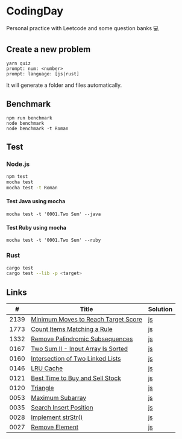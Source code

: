 # CodingDay

Personal practice with Leetcode and some question banks 💻

## Create a new problem

```
yarn quiz
prompt: num: <number>
prompt: language: [js|rust]
```

It will generate a folder and files automatically.

## Benchmark

```
npm run benchmark
node benchmark
node benchmark -t Roman
```

## Test

### Node.js

```sh
npm test
mocha test
mocha test -t Roman
```

#### Test Java using mocha

```
mocha test -t '0001.Two Sum' --java
```

#### Test Ruby using mocha

```
mocha test -t '0001.Two Sum' --ruby
```

### Rust

```sh
cargo test
cargo test --lib -p <target>
```

## Links

| #    | Title                                                                                                                                                   | Solution                                                                                                                         |
| ---- | ------------------------------------------------------------------------------------------------------------------------------------------------------- | -------------------------------------------------------------------------------------------------------------------------------- |
| 2139 | [Minimum Moves to Reach Target Score](https://github.com/CarbonKuo/CodingDay/tree/master/LeetCode/2139.Minimum%20Moves%20to%20Reach%20Target%20Score)   | [js](https://github.com/CarbonKuo/CodingDay/tree/master/LeetCode/2139.Minimum%20Moves%20to%20Reach%20Target%20Score/index.js)    |
| 1773 | [Count Items Matching a Rule](https://github.com/CarbonKuo/CodingDay/tree/master/LeetCode/1773.Count%20Items%20Matching%20a%20Rule)                     | [js](https://github.com/CarbonKuo/CodingDay/tree/master/LeetCode/1773.Count%20Items%20Matching%20a%20Rule/index.js)              |
| 1332 | [Remove Palindromic Subsequences](https://github.com/CarbonKuo/CodingDay/tree/master/LeetCode/1332.Remove%20Palindromic%20Subsequences)                 | [js](https://github.com/CarbonKuo/CodingDay/tree/master/LeetCode/1332.Remove%20Palindromic%20Subsequences/index.js)              |
| 0167 | [Two Sum II - Input Array Is Sorted](https://github.com/CarbonKuo/CodingDay/tree/master/LeetCode/0167.Two%20Sum%20II%20-%20Input%20Array%20Is%20Sorted) | [js](https://github.com/CarbonKuo/CodingDay/tree/master/LeetCode/0167.Two%20Sum%20II%20-%20Input%20Array%20Is%20Sorted/index.js) |
| 0160 | [Intersection of Two Linked Lists](https://github.com/CarbonKuo/CodingDay/tree/master/LeetCode/0160.Intersection%20of%20Two%20Linked%20Lists)           | [js](https://github.com/CarbonKuo/CodingDay/tree/master/LeetCode/0160.Intersection%20of%20Two%20Linked%20Lists/index.js)         |
| 0146 | [LRU Cache](https://github.com/CarbonKuo/CodingDay/tree/master/LeetCode/0146.LRU%20Cache)                                                               | [js](https://github.com/CarbonKuo/CodingDay/tree/master/LeetCode/0146.LRU%20Cache/index.js)                                      |
| 0121 | [Best Time to Buy and Sell Stock](https://github.com/CarbonKuo/CodingDay/tree/master/LeetCode/0121.Best%20Time%20to%20Buy%20and%20Sell%20Stock)         | [js](https://github.com/CarbonKuo/CodingDay/tree/master/LeetCode/0121.Best%20Time%20to%20Buy%20and%20Sell%20Stock/index.js)      |
| 0120 | [Triangle](https://github.com/CarbonKuo/CodingDay/tree/master/LeetCode/0120.Triangle)                                                                   | [js](https://github.com/CarbonKuo/CodingDay/tree/master/LeetCode/0120.Triangle/index.js)                                         |
| 0053 | [Maximum Subarray](https://github.com/CarbonKuo/CodingDay/tree/master/LeetCode/0053.Maximum%20Subarray)                                                 | [js](https://github.com/CarbonKuo/CodingDay/tree/master/LeetCode/0053.Maximum%20Subarray/index.js)                               |
| 0035 | [Search Insert Position](https://github.com/CarbonKuo/CodingDay/tree/master/LeetCode/0035.Search%20Insert%20Position)                                   | [js](https://github.com/CarbonKuo/CodingDay/tree/master/LeetCode/0035.Search%20Insert%20Position/index.js)                       |
| 0028 | [Implement strStr()](<https://github.com/CarbonKuo/CodingDay/tree/master/LeetCode/0028.Implement%20strStr()>)                                           | [js](<https://github.com/CarbonKuo/CodingDay/tree/master/LeetCode/0028.Implement%20strStr()/index.js>)                           |
| 0027 | [Remove Element](https://github.com/CarbonKuo/CodingDay/tree/master/LeetCode/0027.Remove%20Element)                                                     | [js](https://github.com/CarbonKuo/CodingDay/tree/master/LeetCode/0027.Remove%20Element/index.js)                                 |
